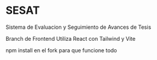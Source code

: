 # SESAT
Sistema de Evaluacion y Seguimiento de Avances de Tesis

Branch de Frontend
Utiliza React con Tailwind y Vite

npm install en el fork para que funcione todo
